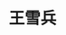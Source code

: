 ---
title: "王雪兵" # 姓名
position: "硕士" # 写硕士或博士
contact: "wangxuebing@mail.nankai.edu.cn" # 邮箱
description: "水陆两栖机器人的设计，运动规划与控制" # 研究课题
photo: "/url_test/student/wangxuebing/photo.jpg" # 把wanghai改成自己名字的拼音
place: 3
item:
- 东华大学学士 # 改成自己的最高学位
- 第十七届“挑战杯”中国银行天津市大学生课外学术科技作品竞赛“天津市二等奖” # 个人成果奖项奖励，总共不要超过4条，精简写
- 第九届中国国际“互联网+”大学生创新创业大赛天津赛区比赛“天津市三等奖”
---